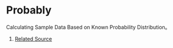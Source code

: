 Probably
=========

Calculating Sample Data Based on Known Probability Distribution。

1. [Related Source](https://www.cnblogs.com/zhoug2020/p/6396194.html)
